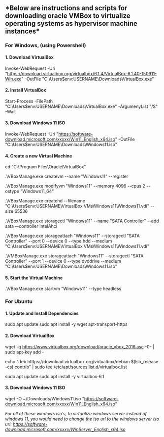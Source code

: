 <h2>*Below are instructions and scripts for downloading oracle VMBox to virtualize operating systems as hypervisor machine instances*</h2>

<h3>For Windows, (using Powershell)</h3>

<h4>1. Download VirtualBox</h4>

Invoke-WebRequest -Uri "https://download.virtualbox.org/virtualbox/6.1.4/VirtualBox-6.1.40-150911-Win.exe" -OutFile "C:\Users\$env:USERNAME\Downloads\VirtualBox.exe"

<h4> 2. Install VirtualBox</h4>

Start-Process -FilePath "C:\Users\$env:USERNAME\Downloads\VirtualBox.exe" -ArgumenyList "/S" -Wait

<h4>3. Download Windows 11 ISO</h4>

Invoke-WebRequest -Uri "https://software-download.microsoft.com/xxxxx/Win11_English_x64.iso" -OutFile "C:\Users\$env:USERNAME\Downloads\Windows11.iso"

<h4> 4. Create a new Virtual Machine</h4>

cd "C:\Program Files\Oracle\VirtualBox"

.\VBoxManage.exe createvm --name "Windows11" --register

.\VBoxManage.exe modifyvm "Windows11" --memory 4096 --cpus 2 --ostype "Windows11_64"

.\VBoxManage.exe createhd --filename "C:\Users\$env:USERNAME\VirtualBox VMs\Windows11\Windows11.vdi" --size 65536

.\VBoxManage.exe storagectl "Windows11" --name "SATA Controller" --add sata --controller IntelAhci

.\VBoxManage.exe storageattach "Windows11" --storagectl "SATA Controller" --port 0 --device 0 --type hdd --medium "C:\Users\$env:USERNAME\VirtualBox VMs\Windows11\Windows11.vdi"

.\VMBoxManage.exe storageattach "Windows11" --storagectl "SATA Controller" --port 1 --device 0 --type dvddrive --medium "C:\Users\$env:USERNAME\Downloads\Windows11.iso"

<h4> 5. Start the Virtual Machine</h4>

.\VBoxManage.exe startvm "Windows11" --type headless

<h3> For Ubuntu </h3>

<h4> 1. Update and Install Dependencies </h4>

sudo apt update
sudo apt install -y wget apt-transport-https

<h4> 2. Download VirtualBox </h4>

wget -q https://www.virtualbox.org/download/oracle_vbox_2016.asc -0- | sudo apt-key add -

echo "deb htttps://download.virtualbox.org/virtualbox/debian $(lsb_release -cs) contrib" | sudo tee /etc/apt/sources.list.d/virtualbox.list

sudo apt update
sudo apt install -y virtualbox-6.1

<h4> 3. Download Windows 11 ISO </h4>

wget -O ~/Downloads/Windows11.iso "https://software-download.microsoft.com/xxxxx/Win11_English_x64.iso"

*For all of these windows iso's, to virtualize windows server instead of windows 11, you would need to change the iso url to the windows server iso url: https://software-download.microsoft.com/xxxxx/WinServer_English_x64.iso*